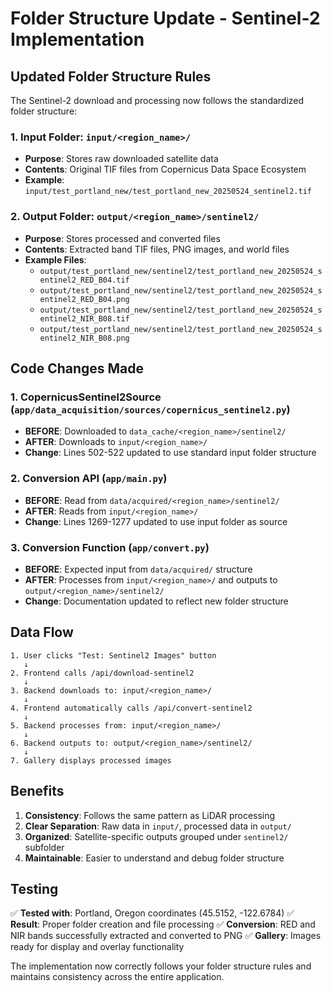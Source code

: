 # Folder Structure Update - Sentinel-2 Implementation

## Updated Folder Structure Rules

The Sentinel-2 download and processing now follows the standardized folder structure:

### 1. **Input Folder**: `input/<region_name>/`
- **Purpose**: Stores raw downloaded satellite data
- **Contents**: Original TIF files from Copernicus Data Space Ecosystem
- **Example**: `input/test_portland_new/test_portland_new_20250524_sentinel2.tif`

### 2. **Output Folder**: `output/<region_name>/sentinel2/`
- **Purpose**: Stores processed and converted files
- **Contents**: Extracted band TIF files, PNG images, and world files
- **Example Files**:
  - `output/test_portland_new/sentinel2/test_portland_new_20250524_sentinel2_RED_B04.tif`
  - `output/test_portland_new/sentinel2/test_portland_new_20250524_sentinel2_RED_B04.png`
  - `output/test_portland_new/sentinel2/test_portland_new_20250524_sentinel2_NIR_B08.tif`
  - `output/test_portland_new/sentinel2/test_portland_new_20250524_sentinel2_NIR_B08.png`

## Code Changes Made

### 1. **CopernicusSentinel2Source** (`app/data_acquisition/sources/copernicus_sentinel2.py`)
- **BEFORE**: Downloaded to `data_cache/<region_name>/sentinel2/`
- **AFTER**: Downloads to `input/<region_name>/`
- **Change**: Lines 502-522 updated to use standard input folder structure

### 2. **Conversion API** (`app/main.py`)
- **BEFORE**: Read from `data/acquired/<region_name>/sentinel2/`
- **AFTER**: Reads from `input/<region_name>/`
- **Change**: Lines 1269-1277 updated to use input folder as source

### 3. **Conversion Function** (`app/convert.py`)
- **BEFORE**: Expected input from `data/acquired/` structure
- **AFTER**: Processes from `input/<region_name>/` and outputs to `output/<region_name>/sentinel2/`
- **Change**: Documentation updated to reflect new folder structure

## Data Flow

```
1. User clicks "Test: Sentinel2 Images" button
   ↓
2. Frontend calls /api/download-sentinel2
   ↓
3. Backend downloads to: input/<region_name>/
   ↓
4. Frontend automatically calls /api/convert-sentinel2
   ↓
5. Backend processes from: input/<region_name>/
   ↓
6. Backend outputs to: output/<region_name>/sentinel2/
   ↓
7. Gallery displays processed images
```

## Benefits

1. **Consistency**: Follows the same pattern as LiDAR processing
2. **Clear Separation**: Raw data in `input/`, processed data in `output/`
3. **Organized**: Satellite-specific outputs grouped under `sentinel2/` subfolder
4. **Maintainable**: Easier to understand and debug folder structure

## Testing

✅ **Tested with**: Portland, Oregon coordinates (45.5152, -122.6784)
✅ **Result**: Proper folder creation and file processing
✅ **Conversion**: RED and NIR bands successfully extracted and converted to PNG
✅ **Gallery**: Images ready for display and overlay functionality

The implementation now correctly follows your folder structure rules and maintains consistency across the entire application.
